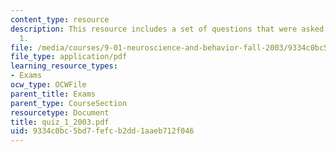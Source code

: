 ```yaml
---
content_type: resource
description: This resource includes a set of questions that were asked during quiz
  1.
file: /media/courses/9-01-neuroscience-and-behavior-fall-2003/9334c0bc5bd7fefcb2dd1aaeb712f046_quiz_1_2003.pdf
file_type: application/pdf
learning_resource_types:
- Exams
ocw_type: OCWFile
parent_title: Exams
parent_type: CourseSection
resourcetype: Document
title: quiz_1_2003.pdf
uid: 9334c0bc-5bd7-fefc-b2dd-1aaeb712f046
---
```

